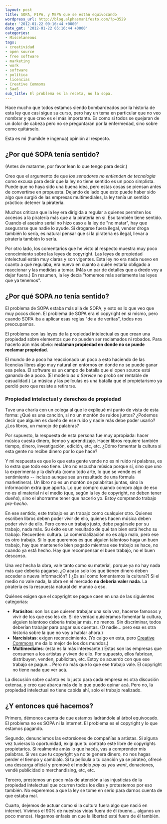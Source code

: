 ```yaml
---
layout: post
title: SOPA, PIPA, y MEPA que se están equivocando
wordpress_url: http://blog.alphasmanifesto.com/?p=3529
date: '2012-01-22 00:16:44 +0000'
date_gmt: '2012-01-22 05:16:44 +0000'
categories:
- Miscelaneous
tags:
- creatividad
- open source
- free software
- marketing
- work
- software
- política
- licencias
- Creative Commoms
- SaaS
sub_title: El problema es la receta, no la sopa.
---
```


Hace mucho que todos estamos siendo bombardeados por la historia de esta ley que casi sigue su curso, pero hay un tema en particular que no veo nombrar y que creo es el más importante. Es como si todos se quejaran de un dolor de cabeza pero no se preguntaran por la enfermedad, sino sobre como quitárselo.

Esta es mi (humilde e ingenua) opinión al respecto.

## ¿Por qué SOPA tenía sentido?

(Antes de matarme, por favor lean lo que tengo para decir.)

Creo que el argumento de que _los senadores no entienden de tecnología_ como excusa para decir que la ley no tiene sentido es un poco simplista. Puede que no haya sido una buena idea, pero estas cosas se piensan antes de convertirse en propuesta. Dejando de lado que esto puede haber sido algo que surgió de las empresas multimediales, la ley tenía un sentido práctico: detener la piratería.

Muchos critican que la ley era dirigida a regular a quienes permiten los accesos a la piratería más que a la piratería en sí. Eso también tiene sentido. Cuando el asesino serial no hizo caso a la ley de "no matar", hay que asegurarse que nadie lo ayude. Si drogarse fuera ilegal, vender droga también lo sería, es natural pensar que si la piratería es ilegal, llevar a piratería también lo sería.

Por otro lado, los comentarios que he visto al respecto muestra muy poco conocimiento sobre las leyes de copyright. Las leyes de propiedad intelectual están muy claras y son vigentes. Esta ley no era nada nuevo en cuanto a qué regulaba, era nuevo en cuanto a quién estaría obligado a reaccionar y las medidas a tomar. (Más un par de detalles que a drede voy a dejar fuera.) En resumen, la ley decía "tomemos más seriamente las leyes que ya tenemos".

## ¿Por qué SOPA _no_ tenía sentido?

El problema de SOPA estaba más allá de SOPA, y esto es lo que veo que muy pocos dicen. El problema de SOPA era el copyright en sí mismo, pero cuando SOPA iba a aplicar esas reglas "de a de veritas", todos nos preocupamos.

El problema con las leyes de la propiedad intelectual es que crean una propiedad sobre elementos que no pueden ser reclamados ni robados. Para hacerlo aún más obvio: **reclaman propiedad en donde no se puede reclamar propiedad**.

El mundo de a poco ha reaccionado un poco a esto haciendo de las licencias libres algo muy natural en entornos en donde no se puede ganar esa pelea. El software es un campo de batalla que el open source está ganando de a poco. (El modelo _as a Service_ no probó ser rentable de casualidad.) La música y las películas es una batalla que el propietarismo ya perdió pero que resiste a retirarse.

### Propiedad intelectual y derechos de propiedad

Tuve una charla con un colega al que le expliqué mi punto de vista de esta forma:  ¿Qué es una canción, si no un montón de ruidos juntos?  ¿Podemos decir que alguien es dueño de ese ruido y nadie más debe poder usarlo?  ¿Los libros, un manojo de palabras?

Por supuesto, la respuesta de esta persona fue muy apropiada: hacer música cuesta dinero, tiempo y aprendizaje. Hacer libros requiere también tiempo, dinero, investigación, edición, etc, etc.  ¿Cómo fomentar la cultura si esta gente no recibe dinero por lo que hace?

Y mi respuesta es que lo que esta gente vende no es ni ruido ni palabras, es lo extra que todo eso tiene. Uno no escucha música porque sí, sino que uno la experimenta y la disfruta (como todo arte, lo que se vende es el sentimiento -- incluso aunque sea un resultado de una fórmula marketinera). Un libro no es un montón de palabritas juntas, sino la información extra que aporta. Lo que compro cuando compro algo de eso no es el material ni el medio (que, según la ley de copyright, no deben tener dueño), sino el ahorrarme tener que hacerlo yo. Estoy comprando trabajo _pre-hecho_.

En ese sentido, este trabajo es un trabajo como cualquier otro. Quienes escriben libros deben poder vivir de ello, quienes hacen música deben poder vivir de ello. Pero como un trabajo justo, debe pagársele por su trabajo, nada más. Su éxito es un resultado de qué tan bien está hecho su trabajo. Recuerden: cultura. La comercialización no es algo malo, pero ese es otro trabajo. Si lo que queremos es que alguien talentoso haga un buen trabajo, hay que mantenerlo bien pagado mientras ese trabajo se hace, no cuando ya está hecho. Hay que recompensar el buen trabajo, no el buen descanso.

Una vez hecha la obra, vale tanto como su material, porque ya no hay nada más que debería pagarse.  ¿O acaso solo los que tienen dinero deben acceder a nueva información? ( ¿Es así como fomentamos la cultura?) Si el medio no vale nada, la obra en el mercado **no debería valer nada**. La piratería es la respuesta natural del mundo a eso.

Quiénes exigen que el copyright se pague caen en una de las siguientes categorías:

- **Parásitos**: son los que quieren trabajar una sola vez, hacerse famosos y vivir de los que eso les de. Si de verdad quisiéramos fomentar la cultura, alguien talentoso debería trabajar más, no menos. Sin discriminar, todos deberían trabajar para pagar sus cuentas. (O nadie... pero esa es otra historia sobre la que no voy a hablar ahora.)
- **Narcisistas**: exigen reconocimiento. (Yo caigo en esta, pero [Creative Commons](http://creativecommons.org/) me da lo mejor de los dos mundos.)
- **Multimediales**: (esta es la más interesante.) Estas son las empresas que consumen a los artistas y viven de ello. Por supuesto, ellos fabrican, distribuyen, venden, publicitan, etc. Estoy de acuerdo con que ese trabajo se pague... Pero no más que lo que ese trabajo vale. El copyright no tiene nada que ver acá.

La discusión sobre cuánto es lo justo para cada empresa es otra discusión extensa, y creo que abarca más de lo que puedo opinar acá. Pero no, la propiedad intelectual no tiene cabida ahí, solo el trabajo realizado.

## ¿Y entonces qué hacemos?

Primero, démonos cuenta de que estamos ladrándole al árbol equivocado. El problema no es SOPA ni la internet. El problema es el copyright y lo que estamos pagando.

Segundo, denunciemos las extorsiones de compañías a artistas. Si alguna vez tuvieras la oportunidad, exigí que tu contrato esté libre de copyrights propietarios. Si realmente amás lo que hacés, vas a comprender mis palabras. Si ves que tu copyright ya no te genera dinero, no nos hagas perder el tiempo y cambialo. Si tu película o tu canción ya se pirateó, ofrecé una descarga oficial y promové el modelo _pay as you want_, donaciones, vendé publicidad o merchandising, etc, etc.

Tercero, prestemos un poco más de atención a las injusticias de la propiedad intelectual que ocurren todos los días y protestemos por eso también. No esperemos a que la ley se tome en serio para darnos cuenta de que estaba mal.

Cuarto, dejemos de actuar como si la cultura fuera algo que nació en internet. Vivimos el 90% de nuestras vidas fuera de él (bueno... algunos un poco menos). Hagamos énfasis en que la libertad esté fuera de él también.
